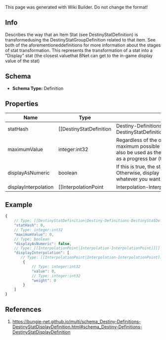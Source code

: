 <span class="wiki-builder">This page was generated with Wiki Builder. Do not change the format!</span>

## Info
Describes the way that an Item Stat (see DestinyStatDefinition) is transformedusing the DestinyStatGroupDefinition related to that item.  See both of the aforementioneddefinitions for more information about the stages of stat transformation. This represents the transformation of a stat into a &quot;Display&quot; stat (the closest valuethat BNet can get to the in-game display value of the stat)

## Schema
* **Schema Type:** Definition

## Properties
Name | Type | Description
---- | ---- | -----------
statHash | [[DestinyStatDefinition|Destiny-Definitions-DestinyStatDefinition]]:ManifestDefinition:integer:uint32 | The hash identifier for the stat being transformed into a Display stat. Use it to look up the DestinyStatDefinition, or key into a DestinyInventoryItemDefinition'sstats property.
maximumValue | integer:int32 | Regardless of the output of interpolation, this is the maximum possible valuethat the stat can be.  It should also be used as the upper boundfor displaying the stat as a progress bar (the minimum always being 0)
displayAsNumeric | boolean | If this is true, the stat should be displayed as a number.  Otherwise, display it asa progress bar.  Or, you know, do whatever you want.  There's no displayAsNumericpolice.
displayInterpolation | [[InterpolationPoint|Interpolation-InterpolationPoint]][] | The interpolation table representing how the Investment Stat is transformed intoa Display Stat. See DestinyStatDefinition for a description of the stages ofstat transformation.

## Example
```javascript
{
    // Type: [[DestinyStatDefinition|Destiny-Definitions-DestinyStatDefinition]]:ManifestDefinition:integer:uint32
    "statHash": 0,
    // Type: integer:int32
    "maximumValue": 0,
    // Type: boolean
    "displayAsNumeric": false,
    // Type: [[InterpolationPoint|Interpolation-InterpolationPoint]][]
    "displayInterpolation": [
       // Type: [[InterpolationPoint|Interpolation-InterpolationPoint]]
        {
            // Type: integer:int32
            "value": 0,
            // Type: integer:int32
            "weight": 0
        }
    ]
}

```

## References
1. https://bungie-net.github.io/multi/schema_Destiny-Definitions-DestinyStatDisplayDefinition.html#schema_Destiny-Definitions-DestinyStatDisplayDefinition
